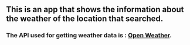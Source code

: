 ## This is an app that shows the information about the weather of the location that searched.
### The API used for getting weather data is : [Open Weather](https://openweathermap.org/).
